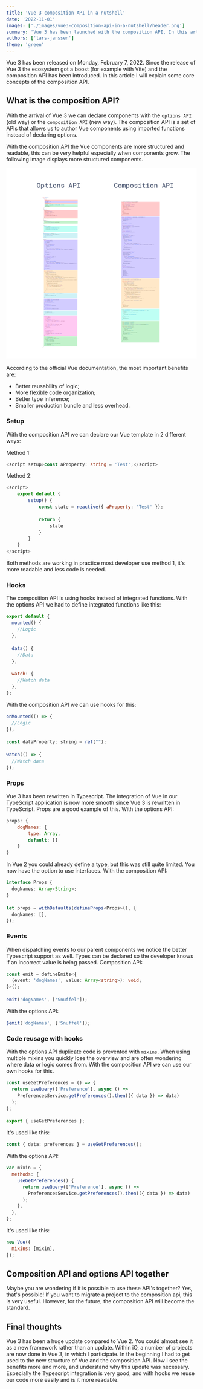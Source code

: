 ```yaml
---
title: 'Vue 3 composition API in a nutshell'
date: '2022-11-01'
images: ['./images/vue3-composition-api-in-a-nutshell/header.png']
summary: 'Vue 3 has been launched with the composition API. In this article we dive deeper into this subject and compare it with the options API (old way).'
authors: ['lars-janssen']
theme: 'green'
---
```


Vue 3 has been released on Monday, February 7, 2022. Since the release of Vue 3 the ecosystem got a boost (for example with Vite) and
the composition API has been introduced. In this article I will explain some core concepts of the composition API.

## What is the composition API?

With the arrival of Vue 3 we can declare components with the `options API` (old way) or the `composition API` (new way). The composition API is a set of APIs that allows us to author Vue components using imported functions instead of declaring options.

With the composition API the Vue components are more structured and readable, this can be very helpful especially when components grow. The following image displays more structured components.

![vue3-options-api-composition-api](./images/vue3-composition-api-in-a-nutshell/options-api-composition-api.png)

According to the official Vue documentation, the most important benefits are:

- Better reusability of logic;
- More flexible code organization;
- Better type inference;
- Smaller production bundle and less overhead.

### Setup

With the composition API we can declare our Vue template in 2 different ways:

Method 1:

```ts
<script setup>const aProperty: string = 'Test';</script>
```

Method 2:

```js
<script>
    export default {
        setup() {
            const state = reactive({ aProperty: 'Test' });

            return {
                state
            }
        }
    }
</script>
```

Both methods are working in practice most developer use method 1, it's more readable and less code is needed.

### Hooks

The composition API is using hooks instead of integrated functions. With the options API we had
to define integrated functions like this:

```js
export default {
  mounted() {
    //Logic
  },

  data() {
    //Data
  },

  watch: {
    //Watch data
  },
};
```

With the composition API we can use hooks for this:

```js
onMounted(() => {
  //Logic
});

const dataProperty: string = ref("");

watch(() => {
  //Watch data
});
```

### Props

Vue 3 has been rewritten in Typescript. The integration of Vue in our TypeScript application is now more smooth since Vue 3 is rewritten in TypeScript. Props are a good example of this. With the options API:

```js
props: {
    dogNames: {
        type: Array,
        default: []
    }
}
```

In Vue 2 you could already define a type, but this was still quite limited. You now have the option to use interfaces. With the composition API:

```ts
interface Props {
  dogNames: Array<String>;
}

let props = withDefaults(defineProps<Props>(), {
  dogNames: [],
});
```

### Events

When dispatching events to our parent components we notice the better Typescript support as well. Types
can be declared so the developer knows if an incorrect value is being passed. Composition API:

```ts
const emit = defineEmits<{
  (event: 'dogNames', value: Array<string>): void;
}>();

emit('dogNames', ['Snuffel']);
```

With the options API:

```js
$emit('dogNames', ['Snuffel']);
```

### Code reusage with hooks

With the options API duplicate code is prevented with `mixins`. When using multiple mixins you quickly lose the overview and are often wondering where data or logic comes from. With the composition API we can use our own hooks for this.

```ts
const useGetPreferences = () => {
  return useQuery(['Preference'], async () =>
    PreferencesService.getPreferences().then(({ data }) => data)
  );
};

export { useGetPreferences };
```

It's used like this:

```ts
const { data: preferences } = useGetPreferences();
```

With the options API:

```js
var mixin = {
  methods: {
    useGetPreferences() {
      return useQuery(['Preference'], async () =>
        PreferencesService.getPreferences().then(({ data }) => data)
      );
    },
  },
};
```

It's used like this:

```js
new Vue({
  mixins: [mixin],
});
```

## Composition API and options API together

Maybe you are wondering if it is possible to use these API's together? Yes, that's possible! If you want to migrate a project to the composition api, this is very useful. However, for the future, the composition API will become the standard.

## Final thoughts

Vue 3 has been a huge update compared to Vue 2. You could almost see it as a new framework rather than an update. Within iO, a number of projects are now done in Vue 3, in which I participate. In the beginning I had to get used to the new structure of Vue and the composition API. Now I see the benefits more and more, and understand why this update was necessary. Especially the Typescript integration is very good, and with hooks we reuse our code more easily and is it more readable.
